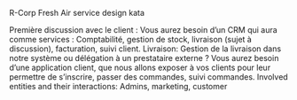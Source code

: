 R-Corp Fresh Air service design kata

Première discussion avec le client :
Vous aurez besoin d’un CRM qui aura comme services :
Comptabilité, gestion de stock, livraison (sujet à discussion), facturation, suivi client.
Livraison: Gestion de la livraison dans notre système ou délégation à un prestataire externe ?
Vous aurez besoin d’une application client, que nous allons exposer à vos clients pour leur permettre de s’inscrire, passer des commandes, suivi commandes.
Involved entities and their interactions:
Admins, marketing, customer
